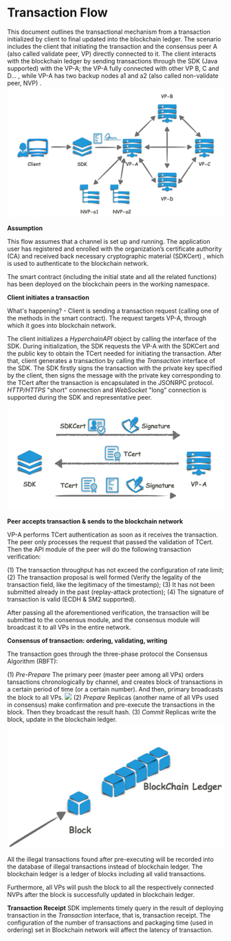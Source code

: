 # Transaction Flow

This document outlines the transactional mechanism from a transaction initialized by client to final updated into the blockchain ledger. The scenario includes the client that initiating the transaction and the consensus peer A (also called validate peer, VP) directly connected to it. The client interacts with the blockchain ledger by sending transactions through the SDK (Java supported) with the VP-A; the VP-A fully connected with other VP B, C and D... , while VP-A has two backup nodes a1 and a2 (also called non-validate peer, NVP) .
![](../../images/tx_flow.png)

**Assumption**

This flow assumes that a channel is set up and running. The application user has registered and enrolled with the organization’s certificate authority (CA) and received back necessary cryptographic material (SDKCert) , which is used to authenticate to the blockchain network.

The smart contract (including the initial state and all the related functions) has been deployed on the blockchain peers in the working namespace.

**Client initiates a transaction**

What's happening? - Client is sending a transaction request (calling one of the methods in the smart contract). The request targets VP-A, through which it goes into blockchain network.

The client initializes a *HyperchainAPI* object by calling the interface of the SDK. During initialization, the SDK requests the VP-A with the SDKCert and the public key to obtain the TCert needed for initiating the transaction. After that, client generates a transaction by calling the *Transaction* interface of the SDK. The SDK firstly signs the transaction with the private key specified by the client, then signs the message with the private key corresponding to the TCert after the transaction is encapsulated in the JSONRPC protocol. *HTTP/HTTPS* "short" connection and *WebSocket* "long" connection is supported during the SDK and representative peer.
![](../../images/get_tcert.png)

**Peer accepts transaction & sends to the blockchain network**

VP-A performs TCert authentication as soon as it receives the transaction. The peer only processes the request that passed the validation of TCert. Then the API module of the peer will do the following transaction verification:

(1) The transaction throughput has not exceed the configuration of rate limit;
(2) The transaction proposal is well formed (Verify the legality of the transaction field, like the legitimacy of the timestamp);
(3) It has not been submitted already in the past (replay-attack protection);
(4) The signature of transaction is valid (ECDH & SM2 supported).

After passing all the aforementioned verification, the transaction will be submitted to the consensus module, and the consensus module will broadcast it to all VPs in the entire network.

**Consensus of transaction: ordering, validating, writing**

The transaction goes through the three-phase protocol the Consensus Algorithm (RBFT): 

(1) *Pre-Prepare*
The primary peer (master peer among all VPs) orders tansactions chronologically by channel, and creates block of transactions in a certain period of time (or a certain number). And then, primary broadcasts the block to all VPs.
![](../../images/tx_to_block.png)
(2) *Prepare*
Replicas (another name of all VPs used in consensus) make confirmation and pre-execute the transactions in the block. Then they broadcast the result hash.
(3) *Commit*
Replicas write the block, update in the blockchain ledger.
![](../../images/block_to_ledger.png)

All the illegal transactions found after pre-executing will be recorded into the database of illegal transactions instead of blockchain ledger. The blockchain ledger is a ledger of blocks including all valid transactions.

Furthermore, all VPs will push the block to all the respectively connected NVPs after the block is successfully updated in blockchain ledger.

**Transaction Receipt**
SDK implements timely query in the result of deploying transaction in the *Transaction* interface, that is, transaction receipt. The configuration of the number of transactions and packaging time (used in ordering) set in Blockchain network will affect the latency of transaction.

